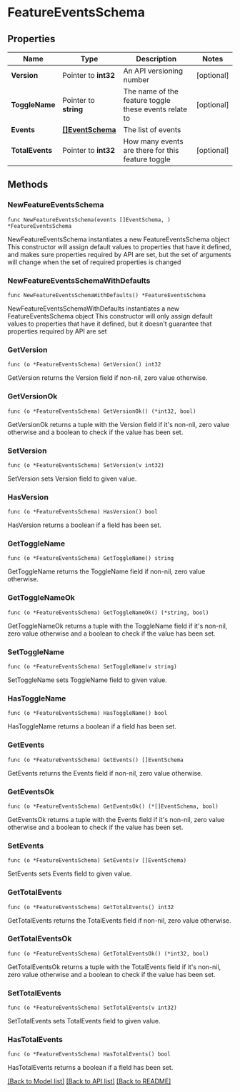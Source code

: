 # FeatureEventsSchema

## Properties

Name | Type | Description | Notes
------------ | ------------- | ------------- | -------------
**Version** | Pointer to **int32** | An API versioning number | [optional] 
**ToggleName** | Pointer to **string** | The name of the feature toggle these events relate to | [optional] 
**Events** | [**[]EventSchema**](EventSchema.md) | The list of events | 
**TotalEvents** | Pointer to **int32** | How many events are there for this feature toggle | [optional] 

## Methods

### NewFeatureEventsSchema

`func NewFeatureEventsSchema(events []EventSchema, ) *FeatureEventsSchema`

NewFeatureEventsSchema instantiates a new FeatureEventsSchema object
This constructor will assign default values to properties that have it defined,
and makes sure properties required by API are set, but the set of arguments
will change when the set of required properties is changed

### NewFeatureEventsSchemaWithDefaults

`func NewFeatureEventsSchemaWithDefaults() *FeatureEventsSchema`

NewFeatureEventsSchemaWithDefaults instantiates a new FeatureEventsSchema object
This constructor will only assign default values to properties that have it defined,
but it doesn't guarantee that properties required by API are set

### GetVersion

`func (o *FeatureEventsSchema) GetVersion() int32`

GetVersion returns the Version field if non-nil, zero value otherwise.

### GetVersionOk

`func (o *FeatureEventsSchema) GetVersionOk() (*int32, bool)`

GetVersionOk returns a tuple with the Version field if it's non-nil, zero value otherwise
and a boolean to check if the value has been set.

### SetVersion

`func (o *FeatureEventsSchema) SetVersion(v int32)`

SetVersion sets Version field to given value.

### HasVersion

`func (o *FeatureEventsSchema) HasVersion() bool`

HasVersion returns a boolean if a field has been set.

### GetToggleName

`func (o *FeatureEventsSchema) GetToggleName() string`

GetToggleName returns the ToggleName field if non-nil, zero value otherwise.

### GetToggleNameOk

`func (o *FeatureEventsSchema) GetToggleNameOk() (*string, bool)`

GetToggleNameOk returns a tuple with the ToggleName field if it's non-nil, zero value otherwise
and a boolean to check if the value has been set.

### SetToggleName

`func (o *FeatureEventsSchema) SetToggleName(v string)`

SetToggleName sets ToggleName field to given value.

### HasToggleName

`func (o *FeatureEventsSchema) HasToggleName() bool`

HasToggleName returns a boolean if a field has been set.

### GetEvents

`func (o *FeatureEventsSchema) GetEvents() []EventSchema`

GetEvents returns the Events field if non-nil, zero value otherwise.

### GetEventsOk

`func (o *FeatureEventsSchema) GetEventsOk() (*[]EventSchema, bool)`

GetEventsOk returns a tuple with the Events field if it's non-nil, zero value otherwise
and a boolean to check if the value has been set.

### SetEvents

`func (o *FeatureEventsSchema) SetEvents(v []EventSchema)`

SetEvents sets Events field to given value.


### GetTotalEvents

`func (o *FeatureEventsSchema) GetTotalEvents() int32`

GetTotalEvents returns the TotalEvents field if non-nil, zero value otherwise.

### GetTotalEventsOk

`func (o *FeatureEventsSchema) GetTotalEventsOk() (*int32, bool)`

GetTotalEventsOk returns a tuple with the TotalEvents field if it's non-nil, zero value otherwise
and a boolean to check if the value has been set.

### SetTotalEvents

`func (o *FeatureEventsSchema) SetTotalEvents(v int32)`

SetTotalEvents sets TotalEvents field to given value.

### HasTotalEvents

`func (o *FeatureEventsSchema) HasTotalEvents() bool`

HasTotalEvents returns a boolean if a field has been set.


[[Back to Model list]](../README.md#documentation-for-models) [[Back to API list]](../README.md#documentation-for-api-endpoints) [[Back to README]](../README.md)


